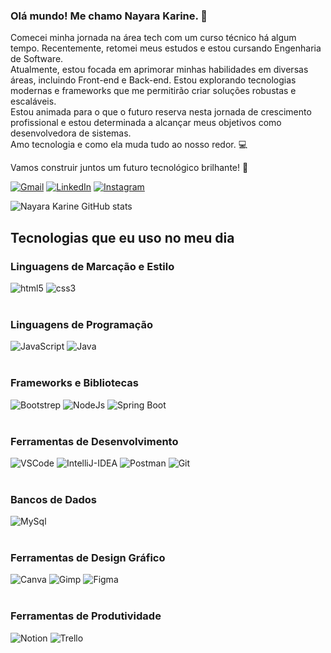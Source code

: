 ### Olá mundo! Me chamo Nayara Karine. 🖖
Comecei minha jornada na área tech com um curso técnico há algum tempo. Recentemente, retomei meus estudos e estou cursando Engenharia de Software.<br>
Atualmente, estou focada em aprimorar minhas habilidades em diversas áreas, incluindo Front-end e Back-end. Estou explorando tecnologias modernas e frameworks que me permitirão criar soluções robustas e escaláveis.<br>
Estou animada para o que o futuro reserva nesta jornada de crescimento profissional e estou determinada a alcançar meus objetivos como desenvolvedora de sistemas.<br>
Amo tecnologia e como ela muda tudo ao nosso redor. 💻<br>

Vamos construir juntos um futuro tecnológico brilhante! 🚀

[![Gmail](https://img.shields.io/badge/Gmail-D14836?style=for-the-badge&logo=gmail&logoColor=white)](https://mail.google.com/mail/u/0/#inbox)
[![LinkedIn](https://img.shields.io/badge/LinkedIn-0077B5?style=for-the-badge&logo=linkedin&logoColor=white)](https://linkedin.com/in/nayarakarine-araujo)
[![Instagram](https://img.shields.io/badge/Instagram-E4405F?style=for-the-badge&logo=instagram&logoColor=white)](https://www.instagram.com/nayarakarine.araujo/)

![Nayara Karine GitHub stats](https://github-readme-stats.vercel.app/api?username=nayarakarinearaujo&show_icons=true&theme=radical)

## Tecnologias que eu uso no meu dia

### Linguagens de Marcação e Estilo
<div style="display: inline_block">
    <img alt="html5" src="https://img.shields.io/badge/HTML5-E34F26?style=for-the-badge&logo=html5&logoColor=white"/>
    <img alt="css3" src="https://img.shields.io/badge/CSS3-1572B6?style=for-the-badge&logo=css3&logoColor=white"/>
</div>
<br/>

### Linguagens de Programação
<div style="display: inline_block">
    <img alt="JavaScript" src="https://img.shields.io/badge/JavaScript-F7DF1E?style=for-the-badge&logo=javascript&logoColor=black"/>
    <img alt="Java" src="https://img.shields.io/badge/Java-ED8B00?style=for-the-badge&logo=openjdk&logoColor=white"/>
</div>
<br>

### Frameworks e Bibliotecas
<div style="display: inline_block">
    <img alt="Bootstrep" src="https://img.shields.io/badge/Bootstrap-563D7C?style=for-the-badge&logo=bootstrap&logoColor=white"/>
    <img alt="NodeJs" src="https://img.shields.io/badge/Node.js-43853D?style=for-the-badge&logo=node.js&logoColor=white"/>
    <img alt="Spring Boot" src="https://img.shields.io/badge/Spring-6DB33F?style=for-the-badge&logo=spring&logoColor=white"/>
</div>
<br/>

### Ferramentas de Desenvolvimento
<div style="display: inline_block">
    <img alt="VSCode" src="https://img.shields.io/badge/Visual_Studio_Code-0078D4?style=for-the-badge&logo=visual%20studio%20code&logoColor=white"/>
    <img alt="IntelliJ-IDEA" src="https://img.shields.io/badge/IntelliJ_IDEA-000000.svg?style=for-the-badge&logo=intellij-idea&logoColor=white"/>
    <img alt="Postman" src="https://img.shields.io/badge/Postman-FF6C37.svg?style=for-the-badge&logo=Postman&logoColor=white"/>
    <img alt="Git" src="https://img.shields.io/badge/GIT-E44C30?style=for-the-badge&logo=git&logoColor=white"/>
</div>
<br/>

### Bancos de Dados
<div style="display: inline_block">
    <img alt="MySql" src="https://img.shields.io/badge/MySQL-005C84?style=for-the-badge&logo=mysql&logoColor=white"/>
</div>
<br/>

### Ferramentas de Design Gráfico
<div style="display: inline_block">
    <img alt="Canva" src="https://img.shields.io/badge/Canva-%2300C4CC.svg?&style=for-the-badge&logo=Canva&logoColor=white"/>
    <img alt="Gimp" src="https://img.shields.io/badge/gimp-5C5543?style=for-the-badge&logo=gimp&logoColor=white"/>
    <img alt="Figma" src="https://img.shields.io/badge/Figma-F24E1E?style=for-the-badge&logo=figma&logoColor=white"/>
</div>
<br/>

### Ferramentas de Produtividade
<div style="display: inline_block">
    <img alt="Notion" src="https://img.shields.io/badge/Notion-000000?style=for-the-badge&logo=notion&logoColor=white"/>
    <img alt="Trello" src="https://img.shields.io/badge/Trello-0079BF?style=for-the-badge&logo=trello&logoColor=white"/>
</div>
   
    
</div><br/>

